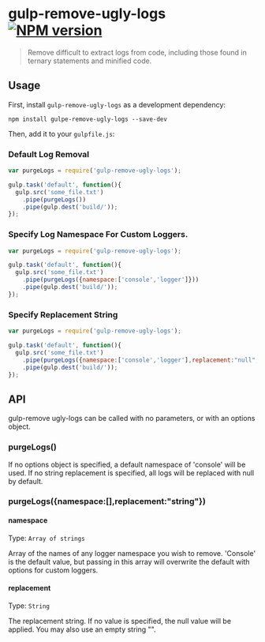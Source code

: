 # gulp-remove-ugly-logs [![NPM version][npm-image]][npm-url] 
> Remove difficult to extract logs from code, including those found in ternary statements and minified code.

## Usage

First, install `gulp-remove-ugly-logs` as a development dependency:

```shell
npm install gulpe-remove-ugly-logs --save-dev
```

Then, add it to your `gulpfile.js`:

### Default Log Removal
```javascript
var purgeLogs = require('gulp-remove-ugly-logs');

gulp.task('default', function(){
  gulp.src('some_file.txt')
    .pipe(purgeLogs())
    .pipe(gulp.dest('build/'));
});
```

### Specify Log Namespace For Custom Loggers.
```javascript
var purgeLogs = require('gulp-remove-ugly-logs');

gulp.task('default', function(){
  gulp.src('some_file.txt')
    .pipe(purgeLogs({namespace:['console','logger']}))
    .pipe(gulp.dest('build/'));
});
```

### Specify Replacement String
```javascript
var purgeLogs = require('gulp-remove-ugly-logs');

gulp.task('default', function(){
  gulp.src('some_file.txt')
    .pipe(purgeLogs({namespace:['console','logger'],replacement:"null",}))
    .pipe(gulp.dest('build/'));
});
```

## API

gulp-remove ugly-logs can be called with no parameters, or with an options object.

### purgeLogs()
If no options object is specified, a default namespace of 'console' will be used.  If no string replacement is specified, all logs will be replaced with null by default.

### purgeLogs({namespace:[],replacement:"string"})

#### namespace
Type: `Array of strings`

Array of the names of any logger namespace you wish to remove.  'Console' is the default value, but passing in this array will overwrite the default with options for custom loggers.

#### replacement
Type: `String` 

The replacement string.  If no value is specified, the null value will be applied.  You may also use an empty string "".

[npm-url]: https://npmjs.org/package/gulp-remove-ugly-logs
[npm-image]: https://badge.fury.io/js/gulp-remove-ugly-logs.svg
